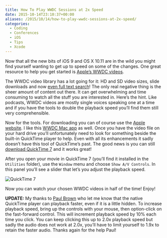 ```yaml
---
title: How To Play WWDC Sessions at 2x Speed
date: 2015-10-14T23:10:37+00:00
aliases: /2015/10/14/how-to-play-wwdc-sessions-at-2x-speed/
categories:
  - Coding
  - Conferences
  - iOS
  - Tips
  - Xcode
---
```


Now that all the new bits of iOS 9 and OS X 10.11 are in the wild you might find yourself wanting to get up to speed on some of the changes. One great resource to help you get started is [Apple&#8217;s WWDC videos][1].

The WWDC video library has a lot going for it: HD and SD video sizes, slide downloads and now [even full text search][2]! The only real negative thing is the sheer amount of content out there. It can get overwhelming and time consuming to watch all the stuff you are interested in. Here&#8217;s the hint. Like podcasts, WWDC videos are mostly single voices speaking one at a time and if you have the tools to double the playback speed you&#8217;ll find them still very comprehensible.

Now for the tools. For downloading you can of course use the [Apple website][1]. I like this [WWDC Mac app][3] as well. Once you have the video file on your hard drive you&#8217;ll unfortunately need to look for something beside the built-in QuickTime player to help. Even with all its enhancements it sadly doesn&#8217;t have this tool of QuickTime&#8217;s past. The good news is you can still [download QuickTime 7][4] and it works great!

After you open your movie in QuickTime 7 (you&#8217;ll find it installed in the `Utilities` folder), use the `Window` menu and choose `Show A/V Controls`. In this panel you&#8217;ll see a slider that let&#8217;s you adjust the playback speed.

![QuickTime 7][5]

Now you can watch your chosen WWDC videos in half of the time! Enjoy!

**UPDATE:** My thanks to [Paul Brown][6] who let me know that the native QuickTime player can playback faster, even if it is a little hidden. To increase playback speed, bring up the controls with your mouse, then option-click on the fast-forward control. This will increment playback speed by 10% each time you click. You can keep clicking this up to 2.0x playback speed but sadly the audio does not work at 2.0x, you&#8217;ll have to limit yourself to 1.9x to retain the faster audio. Thanks again for the help Paul!

[1]: https://developer.apple.com/videos/
[2]: https://developer.apple.com/news/?id=10052015a
[3]: https://github.com/insidegui/WWDC
[4]: https://support.apple.com/kb/DL923?locale=en_US
[5]: http://mikezornek.com/media/images/quicktime7-wwdc.png "QuickTime 7"
[6]: https://twitter.com/paulbrown
